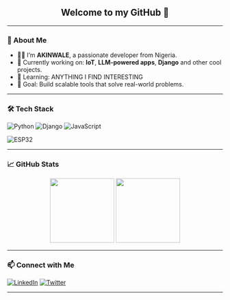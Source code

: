 

<h2 align="center">Welcome to my GitHub 👋</h2>

---

### 🧠 About Me

- 🧑‍💻 I’m **AKINWALE**, a passionate developer from Nigeria.
- 🔭 Currently working on: **IoT**, **LLM-powered apps**, **Django** and other cool projects.
- 🌱 Learning: ANYTHING I FIND INTERESTING
- 🎯 Goal: Build scalable tools that solve real-world problems.

---

### 🛠️ Tech Stack

![Python](https://img.shields.io/badge/-Python-333?style=flat&logo=python)
![Django](https://img.shields.io/badge/-Django-092E20?style=flat&logo=django)
![JavaScript](https://img.shields.io/badge/-JavaScript-333?style=flat&logo=javascript)

![ESP32](https://img.shields.io/badge/-ESP32-grey?style=flat&logo=esphome)

---

### 📈 GitHub Stats

<p align="center">
  <img src="https://github-readme-stats.vercel.app/api?username=Luvakin&show_icons=true&theme=radical" height="150"/>
  <img src="https://github-readme-stats.vercel.app/api/top-langs/?username=Luvakin&layout=compact&theme=radical" height="150"/>
</p>

---

### 📫 Connect with Me

[![LinkedIn](https://img.shields.io/badge/-LinkedIn-blue?style=flat&logo=linkedin)](https://www.linkedin.com/in/your-username)
[![Twitter](https://img.shields.io/badge/-@Luvakin-1DA1F2?style=flat&logo=twitter&logoColor=white)](https://x.com/Akinwal3)

---


